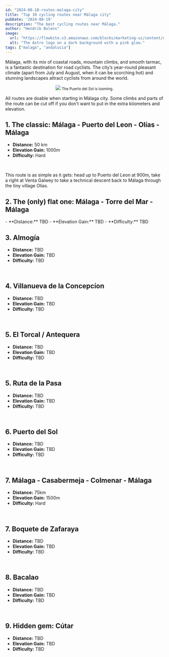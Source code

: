 ```yaml
---
id: "2024-08-18-routes-malaga-city"
title: "Top 10 cycling routes near Málaga city"
pubDate: '2024-08-19'
description: "The best cycling routes near Málaga."
author: "Hendrik Bulens"
image:
  url: "https://flowbite.s3.amazonaws.com/blocks/marketing-ui/content/office-long-2.png"
  alt: "The Astro logo on a dark background with a pink glow."
tags: ["malaga", "andalucia"]
---
```


Málaga, with its mix of coastal roads, mountain climbs, and smooth tarmac, is a fantastic destination for road cyclists. 
The city’s year-round pleasant climate (apart from July and August, when it can be scorching hot) and stunning landscapes attract cyclists from around the world.

<center class="mt-8 mb-8">
<img src="/posts/post1/2.jpg" class="rounded-[10px] w-4/6	 shadow-card border border-black justify-between items-center flex text-white" />
<small>The Puerto del Sol is looming.</small>
</center>

All routes are doable when starting in Málaga city. Some climbs and parts of the route can be cut off if you don't want to put in the extra kilometers and elevation.

<h2 class="text-3xl font-medium leading-none mb-8 mt-8">1. The classic: Málaga - Puerto del Leon - Olías - Málaga</h2>

- **Distance:** 50 km
- **Elevation Gain:** 1000m
- **Difficulty:** Hard

<br />

This route is as simple as it gets: head up to Puerto del Leon at 900m, take a right at Venta Galwey to take a technical descent back to Málaga through the tiny village Olías.

<h2 class="text-3xl font-medium leading-none mb-8 mt-8">2. The (only) flat one: Málaga - Torre del Mar - Málaga</h2>
- **Distance:** TBD
- **Elevation Gain:** TBD
- **Difficulty:** TBD

<br />
<h2 class="text-3xl font-medium leading-none mb-8 mt-8">3. Almogía</h2>

- **Distance:** TBD
- **Elevation Gain:** TBD
- **Difficulty:** TBD

<br />
<h2 class="text-3xl font-medium leading-none mb-8 mt-8">4. Villanueva de la Concepcíon</h2>

- **Distance:** TBD
- **Elevation Gain:** TBD
- **Difficulty:** TBD

<br />
<h2 class="text-3xl font-medium leading-none mb-8 mt-8">5. El Torcal / Antequera</h2>

- **Distance:** TBD
- **Elevation Gain:** TBD
- **Difficulty:** TBD


<br />
<h2 class="text-3xl font-medium leading-none mb-8 mt-8">5. Ruta de la Pasa</h2>

- **Distance:** TBD
- **Elevation Gain:** TBD
- **Difficulty:** TBD

<br />
<h2 class="text-3xl font-medium leading-none mb-8 mt-8">6. Puerto del Sol</h2>

- **Distance:** TBD
- **Elevation Gain:** TBD
- **Difficulty:** TBD

<br />
<h2 class="text-3xl font-medium leading-none mb-8 mt-8">7. Málaga - Casabermeja - Colmenar - Málaga</h2>

- **Distance:** 75km
- **Elevation Gain:** 1500m
- **Difficulty:** Hard

<br />
<h2 class="text-3xl font-medium leading-none mb-8 mt-8">7. Boquete de Zafaraya</h2>

- **Distance:** TBD
- **Elevation Gain:** TBD
- **Difficulty:** TBD

<br />
<h2 class="text-3xl font-medium leading-none mb-8 mt-8">8. Bacalao</h2>

- **Distance:** TBD
- **Elevation Gain:** TBD
- **Difficulty:** TBD

<br />

<h2 class="text-3xl font-medium leading-none mb-8 mt-8">9. Hidden gem: Cútar</h2>

- **Distance:** TBD
- **Elevation Gain:** TBD
- **Difficulty:** TBD

<br />